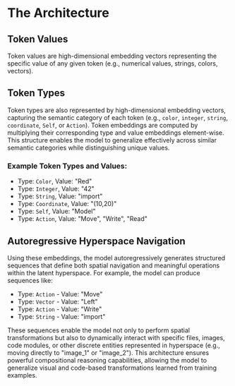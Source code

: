 # The Architecture

## Token Values

Token values are high-dimensional embedding vectors representing the specific value of any given token (e.g., numerical values, strings, colors, vectors).

## Token Types

Token types are also represented by high-dimensional embedding vectors, capturing the semantic category of each token (e.g., `color`, `integer`, `string`, `coordinate`, `Self`, or `Action`). Token embeddings are computed by multiplying their corresponding type and value embeddings element-wise. This structure enables the model to generalize effectively across similar semantic categories while distinguishing unique values.

### Example Token Types and Values:

* Type: `Color`, Value: "Red"
* Type: `Integer`, Value: "42"
* Type: `String`, Value: "import"
* Type: `Coordinate`, Value: "(10,20)"
* Type: `Self`, Value: "Model"
* Type: `Action`, Value: "Move", "Write", "Read"

## Autoregressive Hyperspace Navigation

Using these embeddings, the model autoregressively generates structured sequences that define both spatial navigation and meaningful operations within the latent hyperspace. For example, the model can produce sequences like:

* Type: `Action` - Value: "Move"
* Type: `Vector` - Value: "Left"
* Type: `Action` - Value: "Write"
* Type: `String` - Value: "import"

These sequences enable the model not only to perform spatial transformations but also to dynamically interact with specific files, images, code modules, or other discrete entities represented in hyperspace (e.g., moving directly to "image\_1" or "image\_2"). This architecture ensures powerful compositional reasoning capabilities, allowing the model to generalize visual and code-based transformations learned from training examples.
